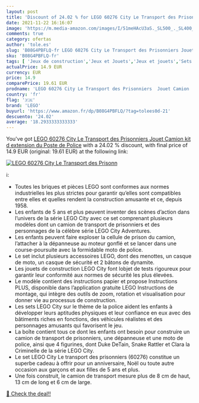 ```yaml
---
layout: post
title: 'Discount of 24.02 % for LEGO 60276 City Le Transport des Prisonn'
date: 2021-11-22 16:16:07
image: 'https://m.media-amazon.com/images/I/51meHAcU3aS._SL500_._SL400_.jpg'
comments: true
category: ofertas
author: 'tole.es'
slug: 'B08G4PBFLQ-fr LEGO 60276 City Le Transport des Prisonniers Jouet Camion...'
sku: 'B08G4PBFLQ-fr'
tags: [ 'Jeux de construction','Jeux et Jouets','Jeux et jouets','Sets de jeux de construction','lego', ]
actualPrice: 14.9 EUR
currency: EUR
price: 14.9
comparePrice: 19.61 EUR
prodname: 'LEGO 60276 City Le Transport des Prisonniers  Jouet Camion  kit d extension du Poste de Police'
country: 'fr'
flag: '🇫🇷'
brand: 'LEGO'
buyurl: 'https://www.amazon.fr/dp/B08G4PBFLQ/?tag=tolees0d-21'
descuento: '24.02'
average: '18.2933333333333'
---
```


You've got [LEGO 60276 City Le Transport des Prisonniers  Jouet Camion  kit d extension du Poste de Police](https://www.amazon.fr/dp/B08G4PBFLQ/?tag=tolees0d-21) with a  24.02 % discount, with final price of 14.9 EUR (original: 19.61 EUR) at the following link:

[![LEGO 60276 City Le Transport des Prisonn](https://m.media-amazon.com/images/I/51meHAcU3aS._SL500_._SL400_.jpg)](https://www.amazon.fr/dp/B08G4PBFLQ/?tag=tolees0d-21)

ℹ️:

- Toutes les briques et pièces LEGO sont conformes aux normes industrielles les plus strictes pour garantir qu’elles sont compatibles entre elles et quelles rendent la construction amusante et ce, depuis 1958.
- Les enfants de 5 ans et plus peuvent inventer des scènes d’action dans l’univers de la série LEGO City avec ce set comprenant plusieurs modèles dont un camion de transport de prisonniers et des personnages de la célèbre série LEGO City Adventures.
- Les enfants peuvent faire exploser la cellule de prison du camion, l’attacher à la dépanneuse au moteur gonflé et se lancer dans une course-poursuite avec la formidable moto de police.
- Le set inclut plusieurs accessoires LEGO, dont des menottes, un casque de moto, un casque de sécurité et 2 bâtons de dynamite.
- Les jouets de construction LEGO City font lobjet de tests rigoureux pour garantir leur conformité aux normes de sécurité les plus élevées.
- Le modèle contient des instructions papier et propose Instructions PLUS, disponible dans l’application gratuite LEGO Instructions de montage, qui intègre des outils de zoom, rotation et visualisation pour donner vie au processus de construction.
- Les sets LEGO City sur le thème de la police aident les enfants à développer leurs aptitudes physiques et leur confiance en eux avec des bâtiments riches en fonctions, des véhicules réalistes et des personnages amusants qui favorisent le jeu.
- La boîte contient tous ce dont les enfants ont besoin pour construire un camion de transport de prisonniers, une dépanneuse et une moto de police, ainsi que 4 figurines, dont Duke DeTain, Snake Rattler et Clara la Criminelle de la série LEGO City.
- Le set LEGO City Le transport des prisonniers (60276) constitue un superbe cadeau à offrir pour un anniversaire, Noël ou toute autre occasion aux garçons et aux filles de 5 ans et plus.
- Une fois construit, le camion de transport mesure plus de 8 cm de haut, 13 cm de long et 6 cm de large.

[🛒 Check the deal!!](https://www.amazon.fr/dp/B08G4PBFLQ/?tag=tolees0d-21)
